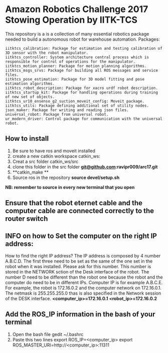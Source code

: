 # Amazon Robotics Challenge 2017 Stowing Operation by IITK-TCS
This repository is a is a collection of many essential robotics package needed to build a autonomous robot for warehouse automation.
Packages:

    iitktcs_calibration: Package for estimation and testing calibration of 3D sensor with the robot manipulator.
    iitktcs_controller: System architecture central process which is responsible for control of operations for the manipulator.
    iitktcs_motion_planner: Package for motion planning algorithms.
    iitktcs_msgs_srvs: Package for building all ROS messages and service files.
    iitktcs_pose_estimation: Package for 3D model fitting and pose estimation algorithms.
    iitktcs_robot_description: Package for xacro urdf robot description.
    iitktcs_startup_kit: Package for handling operations during training of new set of objects.
    iitktcs_ur10_ensenso_g2_suction_moveit_config: Moveit package.
    iitktcs_utils: Package defining additional set of utility nodes.
    json_maker: Package for writing and reading json files.
    universal_robot: Package from universal robot.
    ur_modern_driver: Control package for communication with the universal robot.


## How to install 
1. Be sure to have ros and moveit installed 
2. create a new catkin workspace catkin_ws:
3. Creat a src folder catkin_ws/src
3. clone this folder in the src folder
**git@github.com:ravipr009/arc17.git**
4. **catkin_make **
5. Source ros in the repository 
**source devel/setup.sh**

**NB: remember to source in every new terminal that you open**


## Ensure that the robot eternet cable and the computer cable are connected correctly to the router switch

## INFO on how to Set the computer on the right IP address:
How to find the right IP address? 
The IP address is composed by 4 number A.B.C.D. The first three need to be set as the same of the one set in the robot when it was installed. Please ask for this number. This number is stored in the NETWORK sction of the Desk interface of the robot. 
 The number D need to be different than the robot one because the robot and the computer do need to be in different IPs. 
Computer IP is for example A.B.C.E. For example, the robot is 172.16.0.2 and the computer network on 172.16.0.1. The netmask is 255.255.255.0 thas is also specified in the Network session of the DESK interface. 
**<computer_ip>=172.16.0.1
<robot_ip>=172.16.0.2**
## Add the ROS_IP information in the bash of your terminal
1. Open the bash file
gedit ~/.bashrc
2. Paste this two lines
export ROS_IP=<computer_ip>
export ROS_MASTER_URI=http://<computer_ip>:11311

